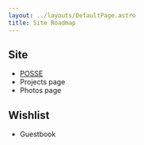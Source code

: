 ```yaml
---
layout: ../layouts/DefaultPage.astro
title: Site Roadmap
---
```


## Site

- [POSSE](https://indieweb.org/POSSE)
- Projects page
- Photos page

## Wishlist

- Guestbook
